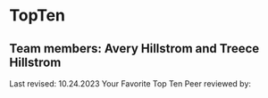 # TopTen
## Team members: Avery Hillstrom and Treece Hillstrom
Last revised: 10.24.2023
Your Favorite Top Ten
Peer reviewed by: 
